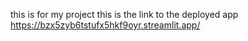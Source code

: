 this is for my project 
this is the link to the deployed app https://bzx5zyb6tstufx5hkf9oyr.streamlit.app/ 
